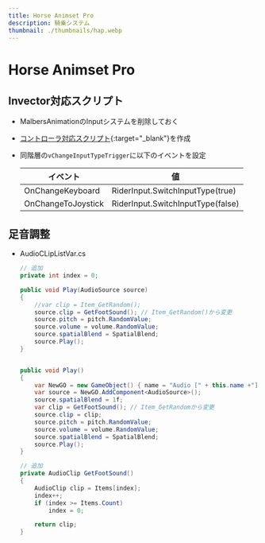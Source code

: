 ```yaml
---
title: Horse Animset Pro
description: 騎乗システム
thumbnail: ./thumbnails/hap.webp
---
```


# Horse Animset Pro

## Invector対応スクリプト

- MalbersAnimationのInputシステムを削除しておく
- [コントローラ対応スクリプト](https://github.com/Iroha71/unity-docs/blob/develop/assets/origin-scripts/RiderInput.cs){:target="_blank"}を作成
- 同階層の`vChangeInputTypeTrigger`に以下のイベントを設定

    |イベント|値|
    |---|---|
    |OnChangeKeyboard|RiderInput.SwitchInputType(true)|
    |OnChangeToJoystick|RiderInput.SwitchInputType(false)|

## 足音調整

- AudioCLipListVar.cs

    ``` csharp
    // 追加
    private int index = 0;

    public void Play(AudioSource source)
    {
        //var clip = Item_GetRandom();
        source.clip = GetFootSound(); // Item_GetRandom()から変更
        source.pitch = pitch.RandomValue;
        source.volume = volume.RandomValue;
        source.spatialBlend = SpatialBlend;
        source.Play();
    }


    public void Play()
    {
        var NewGO = new GameObject() { name = "Audio [" + this.name +"]"};
        var source = NewGO.AddComponent<AudioSource>();
        source.spatialBlend = 1f;
        var clip = GetFootSound(); // Item_GetRandomから変更
        source.clip = clip;
        source.pitch = pitch.RandomValue;
        source.volume = volume.RandomValue;
        source.spatialBlend = SpatialBlend;
        source.Play();
    }

    // 追加
    private AudioClip GetFootSound()
    {
        AudioClip clip = Items[index];
        index++;
        if (index >= Items.Count)
            index = 0;

        return clip;
    }
    ```
